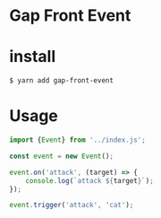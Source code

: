 # Gap Front Event

# install

```
$ yarn add gap-front-event
```

# Usage

```javascript
import {Event} from '../index.js';

const event = new Event();

event.on('attack', (target) => {
    console.log(`attack ${target}`); 
});

event.trigger('attack', 'cat');
```
